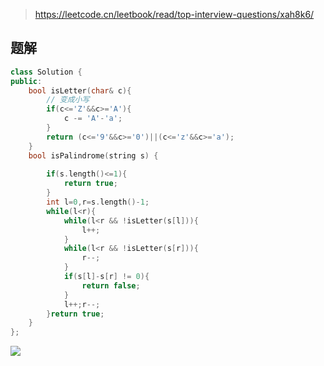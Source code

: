 > https://leetcode.cn/leetbook/read/top-interview-questions/xah8k6/

## 题解

```C++
class Solution {
public:
    bool isLetter(char& c){
        // 变成小写
        if(c<='Z'&&c>='A'){
            c -= 'A'-'a';
        }
        return (c<='9'&&c>='0')||(c<='z'&&c>='a');
    }
    bool isPalindrome(string s) {
        
        if(s.length()<=1){
            return true;
        }
        int l=0,r=s.length()-1;
        while(l<r){
            while(l<r && !isLetter(s[l])){
                l++;
            }
            while(l<r && !isLetter(s[r])){
                r--;
            }
            if(s[l]-s[r] != 0){
                return false;
            }
            l++;r--;
        }return true;
    }
};
```
![](https://pic-1257412153.cos.ap-nanjing.myqcloud.com/images/images/2022/11/02/20221102235043-42b52b.png)